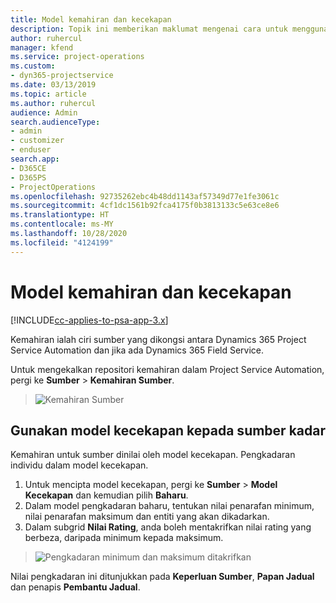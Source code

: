 ```yaml
---
title: Model kemahiran dan kecekapan
description: Topik ini memberikan maklumat mengenai cara untuk menggunakan model kemahiran dan kecekapan.
author: ruhercul
manager: kfend
ms.service: project-operations
ms.custom:
- dyn365-projectservice
ms.date: 03/13/2019
ms.topic: article
ms.author: ruhercul
audience: Admin
search.audienceType:
- admin
- customizer
- enduser
search.app:
- D365CE
- D365PS
- ProjectOperations
ms.openlocfilehash: 92735262ebc4b48dd1143af57349d77e1fe3061c
ms.sourcegitcommit: 4cf1dc1561b92fca4175f0b3813133c5e63ce8e6
ms.translationtype: HT
ms.contentlocale: ms-MY
ms.lasthandoff: 10/28/2020
ms.locfileid: "4124199"
---
```

# <a name="skills-and-proficiency-models"></a>Model kemahiran dan kecekapan

[!INCLUDE[cc-applies-to-psa-app-3.x](../includes/cc-applies-to-psa-app-3x.md)]

Kemahiran ialah ciri sumber yang dikongsi antara Dynamics 365 Project Service Automation dan jika ada Dynamics 365 Field Service. 

Untuk mengekalkan repositori kemahiran dalam Project Service Automation, pergi ke **Sumber** \> **Kemahiran Sumber**. 

> ![Kemahiran Sumber](media/Resource-Management-image84.png)

## <a name="use-proficiency-models-to-rate-resources"></a>Gunakan model kecekapan kepada sumber kadar

Kemahiran untuk sumber dinilai oleh model kecekapan. Pengkadaran individu dalam model kecekapan. 

1. Untuk mencipta model kecekapan, pergi ke **Sumber** \> **Model Kecekapan** dan kemudian pilih **Baharu**.
2. Dalam model pengkadaran baharu, tentukan nilai penarafan minimum, nilai penarafan maksimum dan entiti yang akan dikadarkan.
3. Dalam subgrid **Nilai Rating**, anda boleh mentakrifkan nilai rating yang berbeza, daripada minimum kepada maksimum.

> ![Pengkadaran minimum dan maksimum ditakrifkan](media/Resource-Management-image85.png)

Nilai pengkadaran ini ditunjukkan pada **Keperluan Sumber**, **Papan Jadual** dan penapis **Pembantu Jadual**.
